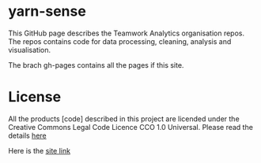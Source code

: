 # yarn-sense
This GitHub page describes the Teamwork Analytics organisation repos. The repos contains code for data processing, cleaning, analysis and visualisation.

The brach gh-pages contains all the pages if this site.

# License
All the products [code] described in this project are licended under the Creative Commons Legal Code Licence CCO 1.0 Universal. Please read the details [here](https://github.com/Teamwork-Analytics/yarn-sense/blob/main/LICENSE)

Here is the [site link](https://teamwork-analytics.github.io/yarn-sense/)
